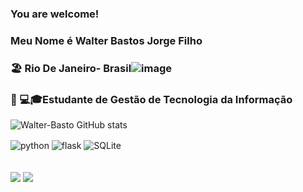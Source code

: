 ### You are welcome!
### Meu Nome é Walter Bastos Jorge Filho
###     🏖️  Rio De Janeiro- Brasil![image](https://user-images.githubusercontent.com/101215016/187215481-3746bf0f-f0bc-4c26-867f-bc580ed0f5c0.png)
###     🧑‍ 💻🎓Estudante de Gestão de Tecnologia da Informação


![ Walter-Basto GitHub stats](https://github-readme-stats.vercel.app/api?username=Walter-basto&show_icons=true&theme=blue-green)
 
 <div style="display: inline_block">
 
 <img align="center" alt="python" src="https://img.shields.io/badge/Python-3776AB?style=for-the-badge&logo=python&logoColor=yellow"/>
 <img align="center" alt="flask" src="https://img.shields.io/badge/Flask-000000?style=for-the-badge&logo=flask&logoColor=white"/> 
 <img align="center" alt="SQLite" src="https://img.shields.io/badge/SQLite-07405E?style=for-the-badge&logo=sqlite&logoColor=white"/> 
</div><br/>
 
</div>
  <br>
  <a href="https://www.instagram.com/walterbastos2022/" target="_blank"><img src="https://img.shields.io/badge/-Instagram-%23E4405F?style=for-the-badge&logo=instagram&logoColor=white" target="_blank"></a>
  <a href="https://www.linkedin.com/in/walter-bastos-9a118318a/" target="_blank"><img src="https://img.shields.io/badge/-LinkedIn-%230077B5?style=for-the-badge&logo=linkedin&logoColor=white" target="_blank"></a> 
  
  


</div>
 

